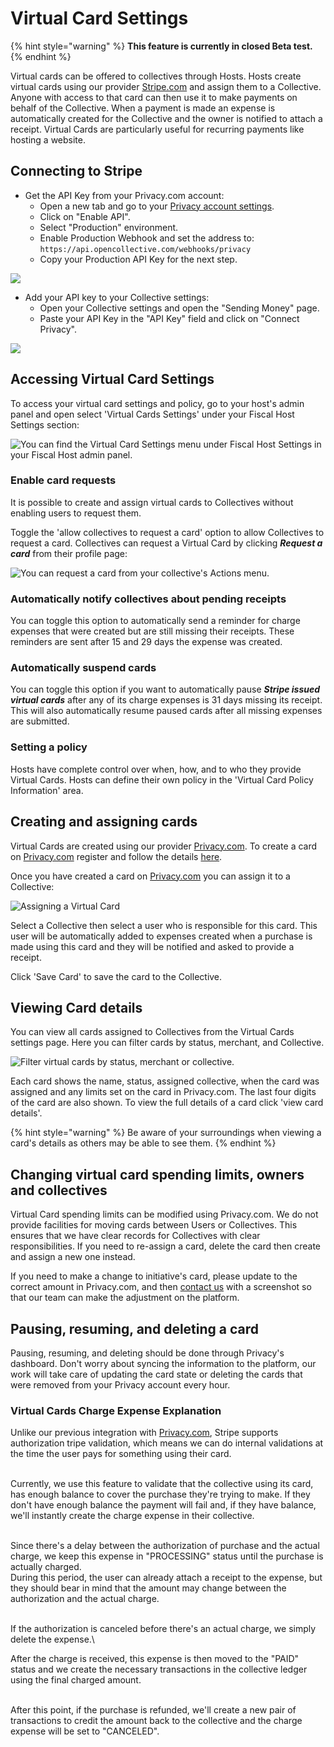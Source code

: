 # Virtual Card Settings

{% hint style="warning" %}
**This feature is currently in closed Beta test.**
{% endhint %}

Virtual cards can be offered to collectives through Hosts. Hosts create virtual cards using our provider [Stripe.com](https://www.stripe.com) and assign them to a Collective. Anyone with access to that card can then use it to make payments on behalf of the Collective. When a payment is made an expense is automatically created for the Collective and the owner is notified to attach a receipt. Virtual Cards are particularly useful for recurring payments like hosting a website.

## Connecting to Stripe

* Get the API Key from your Privacy.com account:
  * Open a new tab and go to your [Privacy account settings](https://privacy.com/account).
  * Click on "Enable API".
  * Select "Production" environment.
  * Enable Production Webhook and set the address to: `https://api.opencollective.com/webhooks/privacy`
  * Copy your Production API Key for the next step.

![](../.gitbook/assets/screenshot-from-2021-08-03-15-56-54.png)

* Add your API key to your Collective settings:
  * Open your Collective settings and open the "Sending Money" page.
  * Paste your API Key in the "API Key" field and click on "Connect Privacy".

![](../.gitbook/assets/screenshot-from-2021-08-03-16-04-49.png)

## Accessing Virtual Card Settings

To access your virtual card settings and policy, go to your host's admin panel and open select 'Virtual Cards Settings' under your Fiscal Host Settings section:

![You can find the Virtual Card Settings menu under Fiscal Host Settings in your Fiscal Host admin panel.](<../.gitbook/assets/image (50) (1).png>)

### Enable card requests

It is possible to create and assign virtual cards to Collectives without enabling users to request them.&#x20;

Toggle the 'allow collectives to request a card' option to allow Collectives to request a card. Collectives can request a Virtual Card by clicking _**Request a card**_ from their profile page:

![You can request a card from your collective's Actions menu.](<../.gitbook/assets/image (52) (1).png>)

### Automatically notify collectives about pending receipts

You can toggle this option to automatically send a reminder for charge expenses that were created but are still missing their receipts. These reminders are sent after 15 and 29 days the expense was created.

### Automatically suspend cards

You can toggle this option if you want to automatically pause _**Stripe issued virtual cards**_ after any of its charge expenses is 31 days missing its receipt. This will also automatically resume paused cards after all missing expenses are submitted.

### Setting a policy

Hosts have complete control over when, how, and to who they provide Virtual Cards. Hosts can define their own policy in the 'Virtual Card Policy Information' area.

## Creating and assigning cards

Virtual Cards are created using our provider [Privacy.com](https://privacy.com/). To create a card on [Privacy.com](https://privacy.com/) register and follow the details [here](https://privacy.com/virtual-card).

Once you have created a card on [Privacy.com](https://privacy.com/) you can assign it to a Collective:

![Assigning a Virtual Card](../.gitbook/assets/screenshot-2021-05-12-at-12.54.06.png)

Select a Collective then select a user who is responsible for this card. This user will be automatically added to expenses created when a purchase is made using this card and they will be notified and asked to provide a receipt.

Click 'Save Card' to save the card to the Collective.

## Viewing Card details

You can view all cards assigned to Collectives from the Virtual Cards settings page. Here you can filter cards by status, merchant, and Collective.

![Filter virtual cards by status, merchant or collective.](../.gitbook/assets/screenshot-2021-05-12-at-16.11.02.png)

Each card shows the name, status, assigned collective, when the card was assigned and any limits set on the card in Privacy.com. The last four digits of the card are also shown. To view the full details of a card click 'view card details'.

{% hint style="warning" %}
Be aware of your surroundings when viewing a card's details as others may be able to see them.
{% endhint %}

## Changing virtual card spending limits, owners and collectives

Virtual Card spending limits can be modified using Privacy.com. We do not provide facilities for moving cards between Users or Collectives. This ensures that we have clear records for Collectives with clear responsibilities. If you need to re-assign a card, delete the card then create and assign a new one instead.

If you need to make a change to initiative's card, please update to the correct amount in Privacy.com, and then [contact us](https://opencollective.com/contact) with a screenshot so that our team can make the adjustment on the platform.

## Pausing, resuming, and deleting a card

Pausing, resuming, and deleting should be done through Privacy's dashboard. Don't worry about syncing the information to the platform, our work will take care of updating the card state or deleting the cards that were removed from your Privacy account every hour.

### Virtual Cards Charge Expense Explanation

Unlike our previous integration with [Privacy.com](http://privacy.com/), Stripe supports authorization tripe validation, which means we can do internal validations at the time the user pays for something using their card.

\
Currently, we use this feature to validate that the collective using its card, has enough balance to cover the purchase they're trying to make. If they don't have enough balance the payment will fail and, if they have balance, we'll instantly create the charge expense in their collective.

\
Since there's a delay between the authorization of purchase and the actual charge, we keep this expense in "PROCESSING" status until the purchase is actually charged.\
During this period, the user can already attach a receipt to the expense, but they should bear in mind that the amount may change between the authorization and the actual charge.

\
If the authorization is canceled before there's an actual charge, we simply delete the expense.\


After the charge is received, this expense is then moved to the "PAID" status and we create the necessary transactions in the collective ledger using the final charged amount.

\
After this point, if the purchase is refunded, we'll create a new pair of transactions to credit the amount back to the collective and the charge expense will be set to "CANCELED".&#x20;
